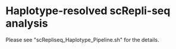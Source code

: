 # Haplotype-resolved scRepli-seq analysis

Please see "scRepliseq_Haplotype_Pipeline.sh" for the details. 

